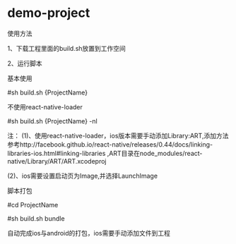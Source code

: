 # demo-project

使用方法

1、下载工程里面的build.sh放置到工作空间


2、运行脚本


基本使用

#sh build.sh {ProjectName}


不使用react-native-loader

#sh build.sh {ProjectName} -nl


注：
(1)、使用react-native-loader，ios版本需要手动添加Library:ART,添加方法参考http://facebook.github.io/react-native/releases/0.44/docs/linking-libraries-ios.html#linking-libraries  ,ART目录在node_modules/react-native/Library/ART/ART.xcodeproj

(2)、ios需要设置启动页为Image,并选择LaunchImage


脚本打包

#cd ProjectName

#sh build.sh bundle


自动完成ios与android的打包，ios需要手动添加文件到工程
